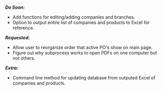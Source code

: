 ***Do Soon:***
- Add functions for editing/adding companies and branches.
- Option to output entire list of companies and products to Excel for reference.

***Requested:***
- Allow user to reorganize order that active PO's show on main page.
- Figure out why subprocess works to open PDFs on one computer but not others.

***Extra:***
- Command line method for updating database from outputed Excel of companies and products.
